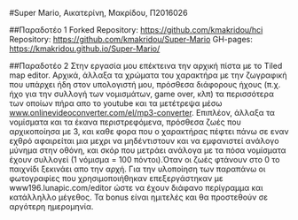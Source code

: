 #Super Mario, Αικατερίνη, Μακρίδου, Π2016026

##Παραδοτέο 1
Forked Repository: https://github.com/kmakridou/hci
Repository: https://github.com/kmakridou/Super-Mario
GH-pages: https://kmakridou.github.io/Super-Mario/

##Παραδοτέο 2
Στην εργασία μου επέκτεινα την αρχική πίστα με το Tiled map editor. Αρχικά, άλλαξα τα χρώματα του χαρακτήρα με την ζωγραφική που υπάρχει ήδη στον υπολογιστή μου, πρόσθεσα διάφορους ήχους (π.χ. ήχο για την συλλογή των νομισμάτων, game over, κλπ) τα περισσότερα των οποίων πήρα απο το youtube και τα μετέτρεψα μέσω www.onlinevideoconverter.com/el/mp3-converter. Επιπλέον, άλλαξα τα νομίσματα και τα έκανα περιστρεφόμενα, πρόσθεσα ζωές που αρχικοποίησα με 3, και καθε φορα που ο χαρακτήρας πέφτει πάνω σε εναν εχθρό αφαιρείται μια μεχρι να μηδέντιστουν και να εμφανιστεί ανάλογο μύνημα στην οθόνη, και σκόρ που μετράει ανάλογα με τα πόσα νομίσματα έχουν συλλογεί (1 νόμισμα = 100 πόντοι).Όταν οι ζωές φτάνουν στο 0 το παιχνίδι ξεκινάει απο την αρχή. Για την υλοποίηση των παραπάνω οι φωτογραφίες που χρησιμοποιήθηκαν επεξεργάστηκαν με www196.lunapic.com/editor ώστε να έχουν διάφανο περίγραμμα και κατάλληλλο μέγεθος. 
Τα bonus είναι ημιτελές και θα προστεθούν σε αργότερη ημερομηνία. 
